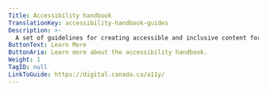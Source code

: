 ```yaml
---
Title: Accessibility handbook
TranslationKey: accessibility-handbook-guides
Description: >-
  A set of guidelines for creating accessible and inclusive content for people with disabilities.
ButtonText: Learn More
ButtonAria: Learn more about the accessibility handbook.
Weight: 1
TagID: null
LinkToGuide: https://digital.canada.ca/a11y/
---
```



